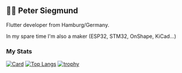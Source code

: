 ## 👨‍💻 Peter Siegmund
Flutter developer from Hamburg/Germany. 

In my spare time I'm also a maker (ESP32, STM32, OnShape, KiCad...)

### My Stats
[![Card](https://github-readme-stats.vercel.app/api?username=mars3142&show_icons=true&theme=dracula&line_height=33)](https://github.com/mars3142/)
[![Top Langs](https://github-readme-stats.vercel.app/api/top-langs/?username=mars3142&hide_langs_below=1&theme=dracula)](https://github.com/mars3142/)
[![trophy](https://github-profile-trophy.vercel.app/?username=mars3142&column=7&theme=dracula)](https://github.com/ryo-ma/github-profile-trophy)
